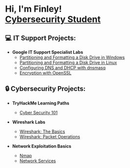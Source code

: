 <h1>Hi, I'm Finley! <br/><a href="https://www.linkedin.com/in/finleyklee/">Cybersecurity Student</a> 

  <h2>💻 IT Support Projects:</h2>

- <b>Google IT Support Specialist Labs</b>
  - [Partitioning and Formatting a Disk Drive in Windows](https://github.com/Finley-Klee/Partitioning-and-Formatting-a-Disk-Drive-in-Windows)
  - [Partitioning and Formatting a Disk Drive in Linux](https://github.com/Finley-Klee/Partitioning-and-Formatting-a-Disk-Drive-in-Linux)
  - [Configuring DNS and DHCP with dnsmasq](https://github.com/Finley-Klee/DNS-and-DHCP)
  - [Encryption with OpenSSL](https://github.com/Finley-Klee/Encryption-with-OpenSSL)
 
<h2>🔒 Cybersecurity Projects:</h2>

- <b>TryHackMe Learning Paths</b>
  - [Cyber Security 101](https://github.com/Finley-Klee/TryHackMe-Complete-Beginner-Pathway)


- <b>Wireshark Labs</b>
  - [Wireshark: The Basics](https://github.com/Finley-Klee/Wireshark-The-Basics)
  - [Wireshark: Packet Operations](https://github.com/Finley-Klee/Wireshark-Packet-Operations)


- <b>Network Exploitation Basics</b>
  - [Nmap](https://github.com/Finley-Klee/Nmap)
  - [Network Services](https://github.com/Finley-Klee/Network-Services)

